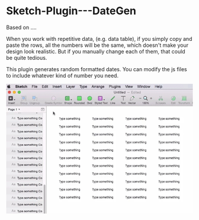 # Sketch-Plugin---DateGen

Based on ....

When you work with repetitive data, (e.g. data table), if you simply copy and paste the rows, all the numbers will be the same, which doesn't make your design look realistic. But if you manually change each of them, that could be quite tedious.

This plugin generates random formatted dates. You can modify the js files to include whatever kind of number you need.

![alt tag](https://raw.githubusercontent.com/auxdesigner/Sketch-Plugin---NumGen/master/demo.gif)


